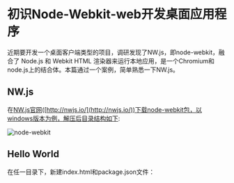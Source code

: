 # 初识Node-Webkit-web开发桌面应用程序

近期要开发一个桌面客户端类型的项目，调研发现了NW.js，即node-webkit，融合了 Node.js 和 Webkit HTML 渲染器来运行本地应用，是一个Chromium和node.js上的结合体。本篇通过一个案例，简单熟悉一下NW.js。

## NW.js

在[NW.js官网](http://nwjs.io/)([http://nwjs.io/](http://nwjs.io/))下载node-webkit包，以windows版本为例，解压后目录结构如下:

![node-webkit](http://blog-resource.bj.bcebos.com/photos/2016/02/nwjs_pak.png)

## Hello World
在任一目录下，新建index.html和package.json文件：

